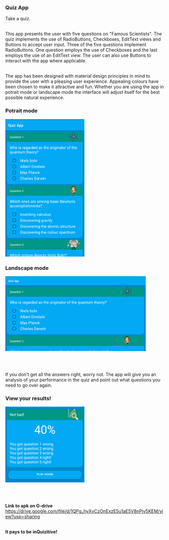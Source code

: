 ### Quiz App
Take a quiz.<br><br>

This app presents the user with five questions on "Famous Scientists". The quiz implements the use of RadioButtons, Checkboxes, EditText views and Buttons
to accept user input. Three of the five questions implement RadioButtons. One question employs the use of Checkboxes and the last employs the use of an EditText view. The user can also use Buttons to interact with the app where applicable.<br><br>

The app has been designed with material design principles in mind to provide the user with a pleasing user experience. Appealing colours have been chosen to make it attractive and fun. Whether you are using the app in potrait mode or landscape mode the interface will adjust itself for the best possible natural experience.

### Potrait mode
<p align="left">
  <img src="img/potraitQuizzApp.png" width="250"/>
</p>

### Landscape mode
<p align="left">
  <img src="img/landscapeQuizApp.png" width="444"/>
</p>
<br><br>

If you don't get all the answers right, worry not. The app will give you an analysis of your performance in the quiz and point out what questions you need to go over again.

### View your results!
<p align="left">
  <img src="img/analysisQuizApp.png" width="250"/>
</p>
<br><br>

<b>Link to apk on G-drive</b><br>
https://drive.google.com/file/d/1QPg_hyXyCzOnExzE5u1aE5V8nPjv5KEM/view?usp=sharing
<br><br>

<b>It pays to be inQuizitive!</b>

